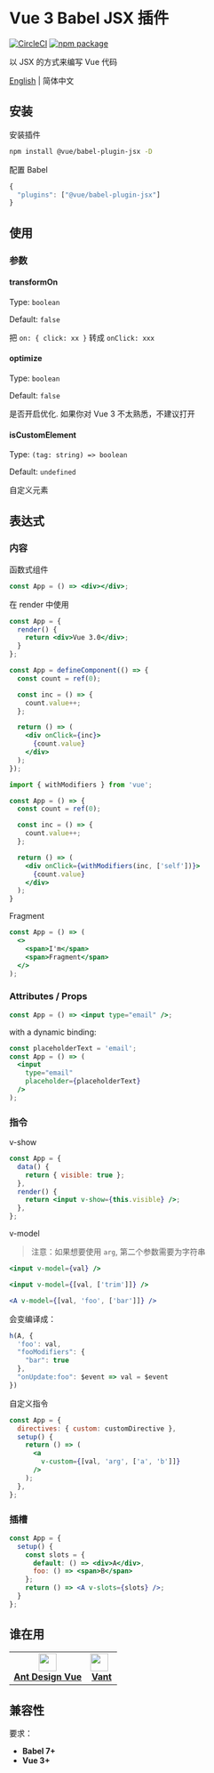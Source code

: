 # Vue 3 Babel JSX 插件

[![CircleCI](https://circleci.com/gh/vuejs/jsx-next.svg?style=svg)](https://circleci.com/gh/vuejs/vue-next) [![npm package](https://img.shields.io/npm/v/@vue/babel-plugin-jsx.svg?style=flat-square)](https://www.npmjs.com/package/@vue/babel-plugin-jsx)

以 JSX 的方式来编写 Vue 代码

[English](/packages/babel-plugin-jsx/README.md) | 简体中文

## 安装

安装插件

```bash
npm install @vue/babel-plugin-jsx -D
```

配置 Babel 

```js
{
  "plugins": ["@vue/babel-plugin-jsx"]
}
```

## 使用

### 参数

#### transformOn

Type: `boolean`

Default: `false`

把 `on: { click: xx }` 转成 `onClick: xxx`

#### optimize

Type: `boolean`

Default: `false`

是否开启优化. 如果你对 Vue 3 不太熟悉，不建议打开

#### isCustomElement

Type: `(tag: string) => boolean`

Default: `undefined`

自定义元素

## 表达式

### 内容
函数式组件

```jsx
const App = () => <div></div>;
```

在 render 中使用

```jsx
const App = {
  render() {
    return <div>Vue 3.0</div>;
  }
};
```

```jsx
const App = defineComponent(() => {
  const count = ref(0);

  const inc = () => {
    count.value++;
  };

  return () => (
    <div onClick={inc}>
      {count.value}
    </div>
  );
});
```

```jsx
import { withModifiers } from 'vue';

const App = () => {
  const count = ref(0);

  const inc = () => {
    count.value++;
  };

  return () => (
    <div onClick={withModifiers(inc, ['self'])}>
      {count.value}
    </div>
  );
}
```

Fragment

```jsx
const App = () => (
  <>
    <span>I'm</span>
    <span>Fragment</span>
  </>
);
```

### Attributes / Props

```jsx
const App = () => <input type="email" />;
```

with a dynamic binding:

```jsx
const placeholderText = 'email';
const App = () => (
  <input
    type="email"
    placeholder={placeholderText}
  />
);
```

### 指令

v-show

```jsx
const App = {
  data() {
    return { visible: true };
  },
  render() {
    return <input v-show={this.visible} />;
  },
};
```

v-model

> 注意：如果想要使用 `arg`, 第二个参数需要为字符串

```jsx
<input v-model={val} />
```

```jsx
<input v-model={[val, ['trim']]} />
```

```jsx
<A v-model={[val, 'foo', ['bar']]} />
```

会变编译成：

```js
h(A, {
  'foo': val,
  "fooModifiers": {
    "bar": true
  },
  "onUpdate:foo": $event => val = $event
})
```

自定义指令

```jsx
const App = {
  directives: { custom: customDirective },
  setup() {
    return () => (
      <a
        v-custom={[val, 'arg', ['a', 'b']]}
      />
    );
  },
};
```

### 插槽 

```jsx
const App = {
  setup() {
    const slots = {
      default: () => <div>A</div>,
      foo: () => <span>B</span>
    };
    return () => <A v-slots={slots} />;
  }
};
```

## 谁在用

<table>
  <tbody>
    <tr>
      <td align="center">
        <a target="_blank" href="https://www.antdv.com/">
          <img
            width="32"
            src="https://qn.antdv.com/logo.png"
          />
          <br>
          <strong>Ant Design Vue</strong>
        </a>
      </td>
      <td align="center">
        <a target="_blank" href="https://youzan.github.io/vant/#/zh-CN/">
          <img
            width="32"
            style="vertical-align: -0.32em; margin-right: 8px;"
            src="https://img.yzcdn.cn/vant/logo.png"
          />
          <br>
          <strong>Vant</strong>
        </a>
      </td>
    </tr>
  </tbody>
</table>

## 兼容性

要求：

- **Babel 7+**
- **Vue 3+**
